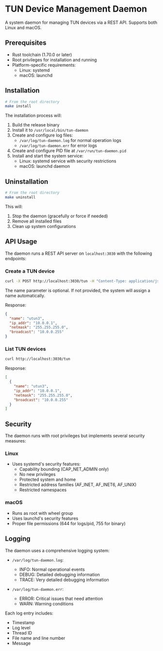 # TUN Device Management Daemon

A system daemon for managing TUN devices via a REST API. Supports both Linux and macOS.

## Prerequisites

- Rust toolchain (1.70.0 or later)
- Root privileges for installation and running
- Platform-specific requirements:
  - Linux: systemd
  - macOS: launchd

## Installation

```bash
# From the root directory
make install
```

The installation process will:

1. Build the release binary
2. Install it to `/usr/local/bin/tun-daemon`
3. Create and configure log files:
   - `/var/log/tun-daemon.log` for normal operation logs
   - `/var/log/tun-daemon.err` for error logs
4. Create and configure PID file at `/var/run/tun-daemon.pid`
5. Install and start the system service:
   - Linux: systemd service with security restrictions
   - macOS: launchd daemon

## Uninstallation

```bash
# From the root directory
make uninstall
```

This will:

1. Stop the daemon (gracefully or force if needed)
2. Remove all installed files
3. Clean up system configurations

## API Usage

The daemon runs a REST API server on `localhost:3030` with the following endpoints:

### Create a TUN device

```bash
curl -X POST http://localhost:3030/tun -H "Content-Type: application/json" -d '{"name": "optional_name"}'
```

The name parameter is optional. If not provided, the system will assign a name automatically.

Response:

```json
{
  "name": "utun3",
  "ip_addr": "10.0.0.1",
  "netmask": "255.255.255.0",
  "broadcast": "10.0.0.255"
}
```

### List TUN devices

```bash
curl http://localhost:3030/tun
```

Response:

```json
[
  {
    "name": "utun3",
    "ip_addr": "10.0.0.1",
    "netmask": "255.255.255.0",
    "broadcast": "10.0.0.255"
  }
]
```

## Security

The daemon runs with root privileges but implements several security measures:

### Linux

- Uses systemd's security features:
  - Capability bounding (CAP_NET_ADMIN only)
  - No new privileges
  - Protected system and home
  - Restricted address families (AF_INET, AF_INET6, AF_UNIX)
  - Restricted namespaces

### macOS

- Runs as root with wheel group
- Uses launchd's security features
- Proper file permissions (644 for logs/pid, 755 for binary)

## Logging

The daemon uses a comprehensive logging system:

- `/var/log/tun-daemon.log`:

  - INFO: Normal operational events
  - DEBUG: Detailed debugging information
  - TRACE: Very detailed debugging information

- `/var/log/tun-daemon.err`:
  - ERROR: Critical issues that need attention
  - WARN: Warning conditions

Each log entry includes:

- Timestamp
- Log level
- Thread ID
- File name and line number
- Message
